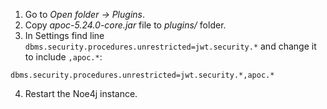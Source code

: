 1. Go to *Open folder -> Plugins*.
2. Copy *apoc-5.24.0-core.jar* file to *plugins/* folder.
3. In Settings find line `dbms.security.procedures.unrestricted=jwt.security.*` and change it to include `,apoc.*`:

`dbms.security.procedures.unrestricted=jwt.security.*,apoc.*`

4. Restart the Noe4j instance.